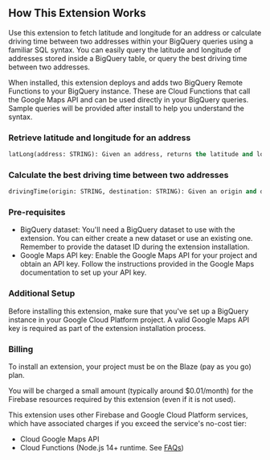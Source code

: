 ## How This Extension Works

Use this extension to fetch latitude and longitude for an address or calculate driving time between two addresses within your BigQuery queries using a familiar SQL syntax. You can easily query the latitude and longitude of addresses stored inside a BigQuery table, or query the best driving time between two addresses.

When installed, this extension deploys and adds two BigQuery Remote Functions to your BigQuery instance. These are Cloud Functions that call the Google Maps API and can be used directly in your BigQuery queries. Sample queries will be provided after install to help you understand the syntax.

### Retrieve latitude and longitude for an address

```sql
latLong(address: STRING): Given an address, returns the latitude and longitude as a JSON string.
```

### Calculate the best driving time between two addresses

```sql
drivingTime(origin: STRING, destination: STRING): Given an origin and destination address, returns the driving time in seconds as a JSON string.
```

### Pre-requisites

* BigQuery dataset: You'll need a BigQuery dataset to use with the extension. You can either create a new dataset or use an existing one. Remember to provide the dataset ID during the extension installation.
* Google Maps API key: Enable the Google Maps API for your project and obtain an API key. Follow the instructions provided in the Google Maps documentation to set up your API key.

### Additional Setup

Before installing this extension, make sure that you've set up a BigQuery instance in your Google Cloud Platform project. A valid Google Maps API key is required as part of the extension installation process.

### Billing

To install an extension, your project must be on the Blaze (pay as you go) plan.

You will be charged a small amount (typically around $0.01/month) for the Firebase resources required by this extension (even if it is not used).

This extension uses other Firebase and Google Cloud Platform services, which have associated charges if you exceed the service's no-cost tier:

* Cloud Google Maps API
* Cloud Functions (Node.js 14+ runtime. See [FAQs](https://firebase.google.com/support/faq#extensions-pricing))

